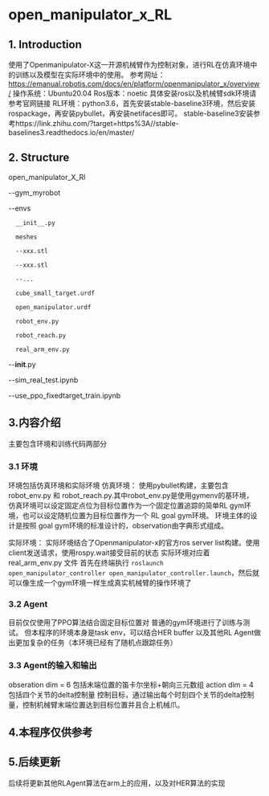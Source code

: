 # open_manipulator_x_RL
## 1. Introduction
使用了Openmanipulator-X这一开源机械臂作为控制对象，进行RL在仿真环境中的训练以及模型在实际环境中的使用。
参考网址：https://emanual.robotis.com/docs/en/platform/openmanipulator_x/overview/
操作系统：Ubuntu20.04
Ros版本：noetic
具体安装ros以及机械臂sdk环境请参考官网链接
RL环境：python3.6，首先安装stable-baseline3环境，然后安装rospackage，再安装pybullet，再安装netifaces即可。
stable-baseline3安装参考https://link.zhihu.com/?target=https%3A//stable-baselines3.readthedocs.io/en/master/

## 2. Structure
open_manipulator_X_Rl

--gym_myrobot

  --envs
  
      __init__.py
      
      meshes
      
      --xxx.stl
      
      --xxx.stl
      
      --...
      
      cube_small_target.urdf
      
      open_manipulator.urdf
      
      robot_env.py
      
      robot_reach.py
      
      real_arm_env.py
      
  --__init__.py
  
--sim_real_test.ipynb

--use_ppo_fixedtarget_train.ipynb


## 3.内容介绍
主要包含环境和训练代码两部分
### 3.1 环境
环境包括仿真环境和实际环境
仿真环境：
使用pybullet构建，主要包含robot_env.py 和 robot_reach.py.其中robot_env.py是使用gymenv的基环境，
仿真环境可以设定固定点位为目标位置作为一个固定位置追踪的简单RL gym环境，也可以设定随机位置为目标位置作为一个 RL goal gym环境。
环境主体的设计是按照 goal gym环境的标准设计的，observation由字典形式组成。

实际环境：
实际环境结合了Openmanipulator-x的官方ros server list构建。使用client发送请求，使用rospy.wait接受目前的状态
实际环境对应着 real_arm_env.py 文件
首先在终端执行 `roslaunch open_manipulator_controller open_manipulator_controller.launch`，然后就可以像生成一个gym环境一样生成真实机械臂的操作环境了

### 3.2 Agent
目前仅仅使用了PPO算法结合固定目标位置对 普通的gym环境进行了训练与测试。 但本程序的环境本身是task env，可以结合HER buffer 以及其他RL Agent做出更加复杂的任务（本环境已经有了随机点跟踪任务）


### 3.3 Agent的输入和输出
obseration dim = 6 包括末端位置的笛卡尔坐标+朝向三元数组
action dim = 4 包括四个关节的delta控制量
控制目标，通过输出每个时刻四个关节的delta控制量，控制机械臂末端位置达到目标位置并且合上机械爪。

## 4.本程序仅供参考

## 5.后续更新
后续将更新其他RLAgent算法在arm上的应用，以及对HER算法的实现
